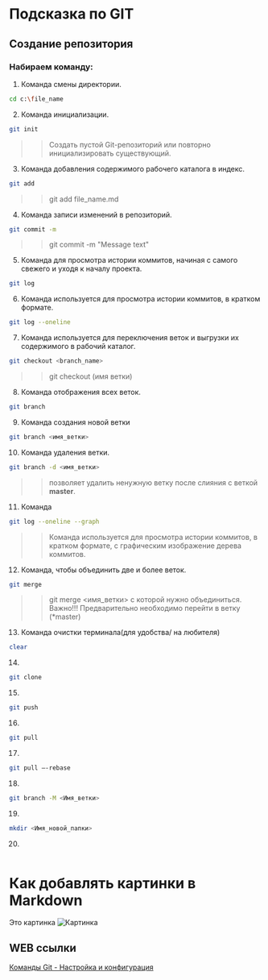 # Подсказка по GIT

## Создание репозитория

### Набираем команду:

1) Команда смены директории.
```sh
cd c:\file_name
```

2) Команда инициализации.
```sh
git init
```
>>Создать пустой Git-репозиторий или повторно инициализировать существующий.

3) Команда добавления содержимого рабочего каталога в индекс.
```sh
git add
```
>>git add file_name.md

4) Команда записи изменений в репозиторий.
```sh
git commit -m
```
>>git commit -m "Message text"

5) Команда  для просмотра истории коммитов, начиная с самого свежего и уходя к началу проекта.
```sh
git log
```

6) Команда используется для просмотра истории коммитов, в  кратком формате.
```sh
git log --oneline
```

7) Команда используется для переключения веток и выгрузки их содержимого в рабочий каталог.

```sh
git checkout <branch_name>
```
>> git checkout (имя ветки)

8) Команда отображения всех веток.
```sh
git branch
```

9) Команда cоздания новой ветки
```sh
git branch <имя_ветки>
```

10) Команда удаления ветки.
```sh
git branch -d <имя_ветки>
```
>> позволяет удалить ненужную ветку после слияния с веткой **master**.

11) Команда 
```sh
git log --oneline --graph
```
>> Команда используется для просмотра истории коммитов, в  кратком формате, с графическим изображение дерева коммитов.

12) Команда, чтобы объединить две и более веток.
```sh
git merge
```
>>git merge <имя_ветки> с которой нужно объединиться. Важно!!! Предварительно необходимо перейти в ветку (*master)

13) Команда очистки терминала(для удобства/ на любителя)
```sh
clear
```

14) 
```sh
git clone
```

15) 
```sh
git push 
```

16) 
```sh
git pull
```

17) 
```sh
git pull –-rebase
```

18) 
```sh
git branch -M <Имя_ветки> 
```

19) 
```sh
mkdir <Имя_новой_папки> 
```

20) 
```sh

```

# Как добавлять картинки в Markdown
Это картинка
![Картинка](kartinka2.jpg)

## WEB ссылки
[Команды Git - Настройка и конфигурация](https://git-scm.com "https://git-scm.com/")